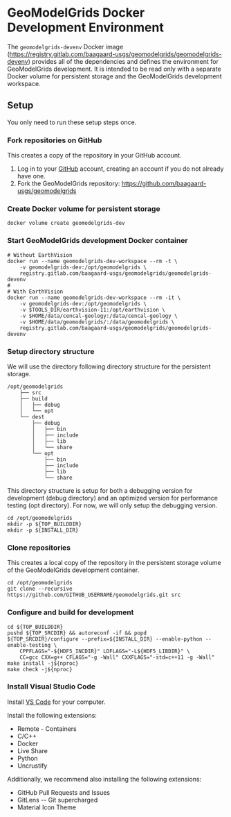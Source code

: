 # GeoModelGrids Docker Development Environment

The `geomodelgrids-devenv` Docker image (https://registry.gitlab.com/baagaard-usgs/geomodelgrids/geomodelgrids-devenv) provides all of the dependencies and defines the environment for GeoModelGrids development. It is intended to be read only with a separate Docker volume for persistent storage and the GeoModelGrids development workspace.

## Setup

You only need to run these setup steps once.

### Fork repositories on GitHub

This creates a copy of the repository in your GitHub account.

1. Log in to your [GitHub](https://github.com) account, creating an account if you do not already have one.
2. Fork the GeoModelGrids repository: https://github.com/baagaard-usgs/geomodelgrids

### Create Docker volume for persistent storage

```
docker volume create geomodelgrids-dev
```

### Start GeoModelGrids development Docker container

```
# Without EarthVision
docker run --name geomodelgrids-dev-workspace --rm -t \
    -v geomodelgrids-dev:/opt/geomodelgrids \
    registry.gitlab.com/baagaard-usgs/geomodelgrids/geomodelgrids-devenv
# 
# With EarthVision
docker run --name geomodelgrids-dev-workspace --rm -it \
    -v geomodelgrids-dev:/opt/geomodelgrids \
    -v $TOOLS_DIR/earthvision-11:/opt/earthvision \
    -v $HOME/data/cencal-geology:/data/cencal-geology \
    -v $HOME/data/geomodelgrids/:/data/geomodelgrids \
    registry.gitlab.com/baagaard-usgs/geomodelgrids/geomodelgrids-devenv
```

### Setup directory structure

We will use the directory following directory structure for the persistent storage.

```
/opt/geomodelgrids
    ├── src
    ├── build
    │   ├── debug
    │   └── opt
    └── dest
        ├── debug
        │   ├── bin
        │   ├── include
        │   ├── lib
        │   └── share
        └── opt
            ├── bin
            ├── include
            ├── lib
            └── share
```

This directory structure is setup for both a debugging version for development (debug directory) and an optimized version for performance testing (opt directory). For now, we will only setup the debugging version.

```
cd /opt/geomodelgrids
mkdir -p ${TOP_BUILDDIR}
mkdir -p ${INSTALL_DIR}
```

### Clone repositories

This creates a local copy of the repository in the persistent storage volume of the GeoModelGrids development container.

```
cd /opt/geomodelgrids
git clone --recursive https://github.com/GITHUB_USERNAME/geomodelgrids.git src
```

### Configure and build for development

```
cd ${TOP_BUILDDIR}
pushd ${TOP_SRCDIR} && autoreconf -if && popd
${TOP_SRCDIR}/configure --prefix=${INSTALL_DIR} --enable-python --enable-testing \
    CPPFLAGS="-${HDF5_INCDIR}" LDFLAGS="-L${HDF5_LIBDIR}" \
    CC=gcc CXX=g++ CFLAGS="-g -Wall" CXXFLAGS="-std=c++11 -g -Wall"
make install -j${nproc}
make check -j${nproc}
```


### Install Visual Studio Code

Install [VS Code](https://code.visualstudio.com/) for your computer.

Install the following extensions:
* Remote - Containers
* C/C++ 
* Docker
* Live Share
* Python
* Uncrustify

Additionally, we recommend also installing the following extensions:
* GitHub Pull Requests and Issues
* GitLens -- Git supercharged
* Material Icon Theme
